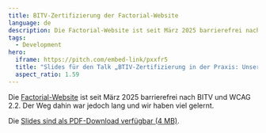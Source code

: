 ```yaml
---
title: BITV-Zertifizierung der Factorial-Website
language: de
description: Die Factorial-Website ist seit März 2025 barrierefrei nach BITV und WCAG 2.2. Der Weg dahin war jedoch lang und wir haben viel gelernt.
tags:
  - Development
hero:
  iframe: https://pitch.com/embed-link/pxxfr5
  title: "Slides für den Talk „BTIV-Zertifizierung in der Praxis: Unser Weg zur barrierefreien Website“"
  aspect_ratio: 1.59
---
```


Die [Factorial-Website](https://www.factorial.io/) ist seit März 2025 barrierefrei nach BITV und WCAG 2.2. Der Weg dahin war jedoch lang und wir haben viel gelernt.

Die [Slides sind als PDF-Download verfügbar (4 MB)](/files/factorial-website-bitv.pdf).
